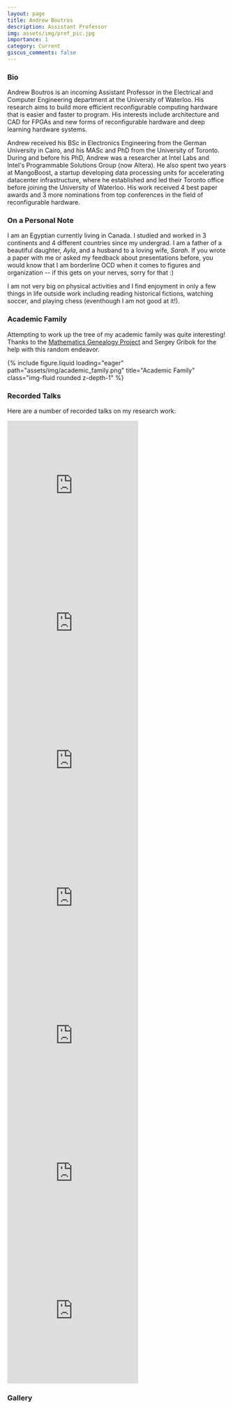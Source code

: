```yaml
---
layout: page
title: Andrew Boutros
description: Assistant Professor
img: assets/img/prof_pic.jpg
importance: 1
category: Current
giscus_comments: false
---
```


### Bio

Andrew Boutros is an incoming Assistant Professor in the Electrical and Computer Engineering department at the University of Waterloo. His research aims to build more efficient reconfigurable computing hardware that is easier and faster to program. His interests include architecture and CAD for FPGAs and new forms of reconfigurable hardware and deep learning hardware systems.

Andrew received his BSc in Electronics Engineering from the German University in Cairo, and his MASc and PhD from the University of Toronto. During and before his PhD, Andrew was a researcher at Intel Labs and Intel's Programmable Solutions Group (now Altera). He also spent two years at MangoBoost, a startup developing data processing units for accelerating datacenter infrastructure, where he established and led their Toronto office before joining the University of Waterloo. His work received 4 best paper awards and 3 more nominations from top conferences in the field of reconfigurable hardware.

### On a Personal Note

I am an Egyptian currently living in Canada. I studied and worked in 3 continents and 4 different countries since my undergrad. I am a father of a beautiful daughter, _Ayla_, and a husband to a loving wife, _Sarah_. If you wrote a paper with me or asked my feedback about presentations before, you would know that I am borderline OCD when it comes to figures and organization -- if this gets on your nerves, sorry for that :)

I am not very big on physical activities and I find enjoyment in only a few things in life outside work including reading historical fictions, watching soccer, and playing chess (eventhough I am not good at it!).

### Academic Family

Attempting to work up the tree of my academic family was quite interesting! Thanks to the [Mathematics Genealogy Project](https://mathgenealogy.org/index.php) and Sergey Gribok for the help with this random endeavor.

<div class="academic-family">
  {% include figure.liquid loading="eager" path="assets/img/academic_family.png" title="Academic Family" class="img-fluid rounded z-depth-1" %}
</div>

### Recorded Talks

Here are a number of recorded talks on my research work:

<div class="video-grid">
  <iframe height="315" src="https://www.youtube.com/embed/cvWTTUVaaWE?si=nJKVvZUjbbUKMYv0" frameborder="0" allow="accelerometer; autoplay; clipboard-write; encrypted-media; gyroscope; picture-in-picture; web-share" allowfullscreen></iframe>
  <iframe height="315" src="https://www.youtube.com/embed/sntz-5dcWOU?si=MJ139f8trL3KhIes" frameborder="0" allow="accelerometer; autoplay; clipboard-write; encrypted-media; gyroscope; picture-in-picture; web-share" allowfullscreen></iframe>
  <iframe height="315" src="https://www.youtube.com/embed/aVOfzk-x4rQ?si=Jhznh3MUFR_3msVM" frameborder="0" allow="accelerometer; autoplay; clipboard-write; encrypted-media; gyroscope; picture-in-picture; web-share" allowfullscreen></iframe>
  <iframe height="315" src="https://www.youtube.com/embed/mnqaHuK6VTw?si=6vi-C794pA3hCHBT" frameborder="0" allow="accelerometer; autoplay; clipboard-write; encrypted-media; gyroscope; picture-in-picture; web-share" allowfullscreen></iframe>
  <iframe height="315" src="https://www.youtube.com/embed/p81Z4EXuhVs?si=LAwEaBZYmkOafj9N" frameborder="0" allow="accelerometer; autoplay; clipboard-write; encrypted-media; gyroscope; picture-in-picture; web-share" allowfullscreen></iframe>
  <iframe height="315" src="https://www.youtube.com/embed/Nzz9O7whxT0?si=oeL_5VKYz7qo-QcU" frameborder="0" allow="accelerometer; autoplay; clipboard-write; encrypted-media; gyroscope; picture-in-picture; web-share" allowfullscreen></iframe>
  <iframe height="315" src="https://www.youtube.com/embed/0xuhaytADig?si=yLnHzDy5EM1_5-Rh" frameborder="0" allow="accelerometer; autoplay; clipboard-write; encrypted-media; gyroscope; picture-in-picture; web-share" allowfullscreen></iframe>
</div>

### Gallery
